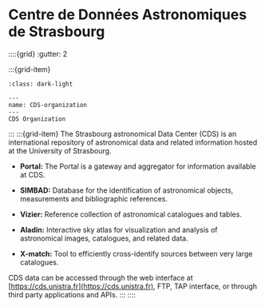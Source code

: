 # Centre de Données Astronomiques de Strasbourg

::::{grid}
:gutter: 2

:::{grid-item}

```{figure} _images/CDS-organization.svg
:class: dark-light

---
name: CDS-organization
---
CDS Organization
```

:::
:::{grid-item}
The Strasbourg astronomical Data Center (CDS) is an international repository of
astronomical data and related information hosted at the University of Strasbourg.

- **Portal:** The Portal is a gateway and aggregator for information available at CDS.

- **SIMBAD:** Database for the identification of astronomical objects, measurements and bibliographic references.

- **Vizier:** Reference collection of astronomical catalogues and tables.

- **Aladin:** Interactive sky atlas for visualization and analysis of astronomical images, catalogues, and related data.

- **X-match:** Tool to efficiently cross-identify sources between very large catalogues.

CDS data can be accessed through the web interface at [https://cds.unistra.fr](https://cds.unistra.fr),
FTP, TAP interface, or through third party applications and APIs.
:::
::::
